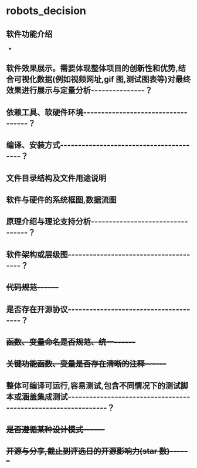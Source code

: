 # robots_decision
## 软件功能介绍
- 
## 软件效果展示。需要体现整体项目的创新性和优势,结合可视化数据(例如视频网址,gif 图,测试图表等)对最终效果进行展示与定量分析---------------？
## 依赖工具、软硬件环境-----------------------------------？
## 编译、安装方式----------------------------------------？
## 文件目录结构及文件用途说明
## 软件与硬件的系统框图,数据流图
## 原理介绍与理论支持分析---------------------------------？
## 软件架构或层级图--------------------------------------？
## ~~代码规范------~~
## 是否存在开源协议--------------------------------------？
## ~~函数、变量命名是否规范、统一------~~
## ~~关键功能函数、变量是否存在清晰的注释------~~
## 整体可编译可运行,容易测试,包含不同情况下的测试脚本或涵盖集成测试--------------------------------------------------------------？
## ~~是否遵循某种设计模式------~~
## ~~开源与分享,截止到评选日的开源影响力(star 数)------~~
